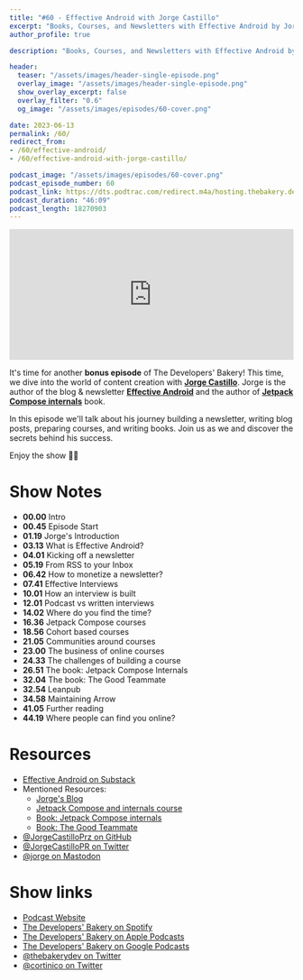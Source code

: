 ```yaml
---
title: "#60 - Effective Android with Jorge Castillo"
excerpt: "Books, Courses, and Newsletters with Effective Android by Jorge Castillo"
author_profile: true

description: "Books, Courses, and Newsletters with Effective Android by Jorge Castillo"

header:
  teaser: "/assets/images/header-single-episode.png"
  overlay_image: "/assets/images/header-single-episode.png"
  show_overlay_excerpt: false
  overlay_filter: "0.6"
  og_image: "/assets/images/episodes/60-cover.png"

date: 2023-06-13
permalink: /60/
redirect_from:
- /60/effective-android/
- /60/effective-android-with-jorge-castillo/

podcast_image: "/assets/images/episodes/60-cover.png"
podcast_episode_number: 60
podcast_link: https://dts.podtrac.com/redirect.m4a/hosting.thebakery.dev/60-thedevelopersbakery-effective-android.m4a
podcast_duration: "46:09"
podcast_length: 18270903
---
```


<iframe src="https://open.spotify.com/embed-podcast/show/4jV6Yoz7D38sZJlYMzJm3k" width="100%" height="232" frameborder="0" allowtransparency="true" allow="encrypted-media"></iframe>
            
It's time for another **bonus episode** of The Developers' Bakery! This time, we dive into the world of content creation with [**Jorge Castillo**](https://twitter.com/JorgeCastilloPR). Jorge is the author of the blog & newsletter [**Effective Android**](https://newsletter.jorgecastillo.dev/) and the author of [**Jetpack Compose internals**](https://jorgecastillo.dev/book/) book.

In this episode we'll talk about his journey building a newsletter, writing blog posts, preparing courses, and writing books. Join us as we and discover the secrets behind his success.

Enjoy the show 👨‍🍳

# Show Notes

- **00.00** Intro
- **00.45** Episode Start
- **01.19** Jorge's Introduction
- **03.13** What is Effective Android?
- **04.01** Kicking off a newsletter
- **05.19** From RSS to your Inbox
- **06.42** How to monetize a newsletter?
- **07.41** Effective Interviews
- **10.01** How an interview is built
- **12.01** Podcast vs written interviews
- **14.02** Where do you find the time?
- **16.36** Jetpack Compose courses
- **18.56** Cohort based courses
- **21.05** Communities around courses
- **23.00** The business of online courses
- **24.33** The challenges of building a course
- **26.51** The book: Jetpack Compose Internals
- **32.04** The book: The Good Teammate
- **32.54** Leanpub
- **34.58** Maintaining Arrow
- **41.05** Further reading
- **44.19** Where people can find you online?

# Resources

* <i class="fas fa-envelope"></i> [Effective Android on Substack](https://newsletter.jorgecastillo.dev/)
* Mentioned Resources:
    * <i class="fas fa-link"></i> [Jorge's Blog](https://jorgecastillo.dev/)
    * <i class="fas fa-school"></i> [Jetpack Compose and internals course](https://jorgecastillo.dev/course/)
    * <i class="fas fa-book"></i> [Book: Jetpack Compose internals](https://jorgecastillo.dev/book/)
    * <i class="fas fa-book"></i> [Book: The Good Teammate](https://jorgecastillo.dev/thegoodteammate/)
* <i class="fab fa-github"></i> [@JorgeCastilloPrz on GitHub](https://github.com/JorgeCastilloPrz)
* <i class="fab fa-twitter"></i> [@JorgeCastilloPR on Twitter](https://twitter.com/JorgeCastilloPR)
* <i class="fab fa-mastodon"></i> [@jorge on Mastodon](https://androiddev.social/@jorge)

# Show links

* <i class="fas fa-link"></i> [Podcast Website](https://thebakery.dev)
* <i class="fab fa-spotify"></i> [The Developers' Bakery on Spotify](https://open.spotify.com/show/4jV6Yoz7D38sZJlYMzJm3k?si=AL3ske_0R_CKlEScMhYhug)
* <i class="fas fa-podcast"></i> [The Developers' Bakery on Apple Podcasts](https://podcasts.apple.com/us/podcast/the-developers-bakery/id1542849034)
* <i class="fab fa-google-play"></i> [The Developers' Bakery on Google Podcasts](https://podcasts.google.com/feed/aHR0cHM6Ly90aGViYWtlcnkuZGV2L3BvZGNhc3QueG1s)
* <i class="fab fa-twitter"></i> [@thebakerydev on Twitter](https://twitter.com/thebakerydev)
* <i class="fab fa-twitter"></i> [@cortinico on Twitter](https://twitter.com/cortinico)